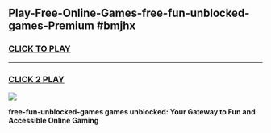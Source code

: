 
## Play-Free-Online-Games-free-fun-unblocked-games-Premium #bmjhx
<h3>
<a href="https://premium.freeplayer.one?title=free-fun-unblocked-games&ref=8M">CLICK TO PLAY</a></h3>
<hr>

<h3>
<a href="https://premium.freeplayer.one?title=free-fun-unblocked-games&ref=8M">CLICK 2 PLAY</a>
  
</h3>

<a href="https://premium.freeplayer.one?title=free-fun-unblocked-games&ref=8M"><img src="https://clearcache.store/games.png"></a>


**free-fun-unblocked-games games unblocked: Your Gateway to Fun and Accessible Online Gaming**
